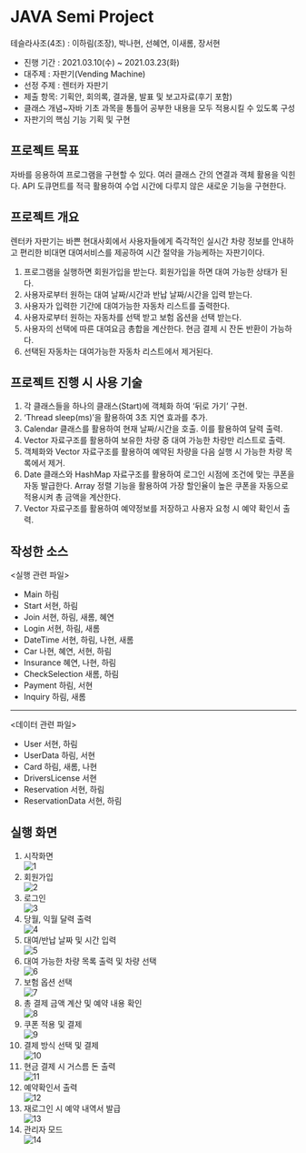 # JAVA Semi Project  

테슬라사조(4조) : 이하림(조장), 박나현, 선혜연, 이새롬, 장서현
- 진행 기간 : 2021.03.10(수) ~ 2021.03.23(화)
- 대주제 : 자판기(Vending Machine)
- 선정 주제 : 렌터카 자판기 
- 제출 항목: 기획안, 회의록, 결과물, 발표 및 보고자료(후기 포함)
- 클래스 개념~자바 기초 과목을 통틀어 공부한 내용을 모두 적용시킬 수 있도록 구성
- 자판기의 핵심 기능 기획 및 구현  
  
## 프로젝트 목표
자바를 응용하여 프로그램을 구현할 수 있다. 여러 클래스 간의 연결과 객체 활용을 익힌다. API 도큐먼트를 적극 활용하여 수업 시간에 다루지 않은 새로운 기능을 구현한다.   
  
## 프로젝트 개요
렌터카 자판기는 바쁜 현대사회에서 사용자들에게 즉각적인 실시간 차량 정보를 안내하고 편리한 비대면 대여서비스를 제공하여 시간 절약을 가능케하는 자판기이다. 

1. 프로그램을 실행하면 회원가입을 받는다. 회원가입을 하면 대여 가능한 상태가 된다.
2. 사용자로부터 원하는 대여 날짜/시간과 반납 날짜/시간을 입력 받는다.
3. 사용자가 입력한 기간에 대여가능한 자동차 리스트를 출력한다.
4. 사용자로부터 원하는 자동차를 선택 받고 보험 옵션을 선택 받는다.
5. 사용자의 선택에 따른 대여요금 총합을 계산한다. 현금 결제 시 잔돈 반환이 가능하다.
6. 선택된 자동차는 대여가능한 자동차 리스트에서 제거된다.

## 프로젝트 진행 시 사용 기술
1. 각 클래스들을 하나의 클래스(Start)에 객체화 하여 ‘뒤로 가기’ 구현.
2. ‘Thread sleep(ms)’을 활용하여 3초 지연 효과를 추가.
3. Calendar 클래스를 활용하여 현재 날짜/시간을 호출. 이를 활용하여 달력 출력.
4. Vector 자료구조를 활용하여 보유한 차량 중 대여 가능한 차랑만 리스트로 출력.
5. 객체화와 Vector 자료구조를 활용하여 예약된 차량을 다음 실행 시 가능한 차량 목록에서 제거.
6. Date 클래스와 HashMap 자료구조를 활용하여 로그인 시점에 조건에 맞는 쿠폰을 자동 발급한다. Array 정렬 기능을 활용하여 가장 할인율이 높은 쿠폰을 자동으로 적용시켜 총 금액을 계산한다.
7. Vector 자료구조를 활용하여 예약정보를 저장하고 사용자 요청 시 예약 확인서 출력.  

## 작성한 소스
<실행 관련 파일> 
- Main 하림
- Start 서현, 하림
- Join 서현, 하림, 새롬, 혜연
- Login 서현, 하림, 새롬
- DateTime 서현, 하림, 나현, 새롬
- Car 나현, 혜연, 서현, 하림
- Insurance 혜연, 나현, 하림
- CheckSelection 새롬, 하림
- Payment 하림, 서현
- Inquiry  하림, 새롬

---------------------------------------------------------------------- 

<데이터 관련 파일> 

- User 서현, 하림
- UserData 하림, 서현
- Card 하림, 새롬, 나현
- DriversLicense  서현
- Reservation 서현, 하림
- ReservationData 서현, 하림

## 실행 화면
1. 시작화면    
![1](https://user-images.githubusercontent.com/82256410/131675574-407ede00-ed3a-4188-a9a7-4a19fa5b865a.png)
2. 회원가입  
![2](https://user-images.githubusercontent.com/82256410/131675979-b04ebc30-4698-4f61-a6e6-2a7d7edac45f.png)
3. 로그인  
![3](https://user-images.githubusercontent.com/82256410/131675994-c01e39a4-6732-4ec6-b4a6-19842d153bf5.png)
4. 당월, 익월 달력 출력  
![4](https://user-images.githubusercontent.com/82256410/131676004-c7af0718-4b5d-466a-bcac-327577c490ae.png)
5. 대여/반납 날짜 및 시간 입력  
![5](https://user-images.githubusercontent.com/82256410/131676015-dbe8d575-2480-40ca-b8c5-ed117234faf7.png)
6. 대여 가능한 차량 목록 출력 및 차량 선택  
![6](https://user-images.githubusercontent.com/82256410/131676023-38bd1f62-1b3d-4bc0-9a31-a18e5106968f.png)
7. 보험 옵션 선택  
![7](https://user-images.githubusercontent.com/82256410/131676035-746102f9-bd13-4f83-a640-dcf03d5703d3.png)
8. 총 결제 금액 계산 및 예약 내용 확인  
![8](https://user-images.githubusercontent.com/82256410/131676044-39ab0996-01e8-4f09-a999-5220e4f5c6dc.png)
9. 쿠폰 적용 및 결제  
![9](https://user-images.githubusercontent.com/82256410/131676052-b8145d68-5afd-4971-85a3-ef25096f9a10.png)
10. 결제 방식 선택 및 결제  
![10](https://user-images.githubusercontent.com/82256410/131676061-f66d27a9-09ac-4bdd-bdee-26c43582853d.png)
11. 현금 결제 시 거스름 돈 출력  
![11](https://user-images.githubusercontent.com/82256410/131676068-01795bf6-b8af-40db-8a2e-b19b106e46a2.png)
12. 예약확인서 출력  
![12](https://user-images.githubusercontent.com/82256410/131676075-7d781587-7f66-44ba-8eb2-fd768f701955.png)
13. 재로그인 시 예약 내역서 발급  
![13](https://user-images.githubusercontent.com/82256410/131676079-cde6cfea-4749-4e38-b474-83c2d8b293ad.png)
14. 관리자 모드  
![14](https://user-images.githubusercontent.com/82256410/131676087-a03a5a95-d3d9-4973-a87b-e2a8f9e9cfb2.png)

